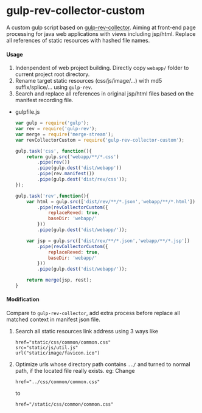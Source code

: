 # gulp-rev-collector-custom

A custom gulp script based on [gulp-rev-collector](https://www.npmjs.com/package/gulp-rev-collector).
Aiming at front-end page processing for java web applications with views including jsp/html. Replace all references of static resources with hashed file names.

#### Usage
1. Indenpendent of web project building. Directly copy `webapp/` folder to current project root directory.
2. Rename target static resources (css/js/image/...) with md5 suffix/splice/... using `gulp-rev`.
3. Search and replace all references in original jsp/html files based on the manifest recording file.

- gulpfile.js
	```javascript
	var gulp = require('gulp');
	var rev = require('gulp-rev');
	var merge = require('merge-stream');
	var revCollectorCustom = require('gulp-rev-collector-custom');
	
	gulp.task('css', function(){
	    return gulp.src('webapp/**/*.css')
	        .pipe(rev())
	        .pipe(gulp.dest('dist/webapp'))
	        .pipe(rev.manifest())
	        .pipe(gulp.dest('dist/rev/css'));
	});
	
	gulp.task('rev',function(){
	    var html = gulp.src(['dist/rev/**/*.json','webapp/**/*.html'])
	        .pipe(revCollectorCustom({
	            replaceReved: true,
	            baseDir: 'webapp/'
	        }))
	        .pipe(gulp.dest('dist/webapp/'));
	
	    var jsp = gulp.src(['dist/rev/**/*.json','webapp/**/*.jsp'])
	        .pipe(revCollectorCustom({
	            replaceReved: true,
	            baseDir: 'webapp/'
	        }))
	        .pipe(gulp.dest('dist/webapp/'));
	
		return merge(jsp, rest);
	}
	```


#### Modification
Compare to `gulp-rev-collector`, add extra process before replace all matched context in manifest json file.
1. Search all static resources link address using 3 ways like
	```
	href="static/css/common/common.css"
	src="static/js/util.js"
	url("static/image/favicon.ico")
	```
2. Optimize urls whose directory path contains `../` and turned to normal path, if the located file really exists.
	eg: Change
	```
	href="../css/common/common.css"
	``` 
	to
	```
	href="/static/css/common/common.css"
	```
